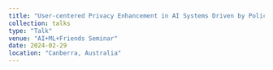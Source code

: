 ```yaml
---
title: "User-centered Privacy Enhancement in AI Systems Driven by Policy and Regulatory Principles!"
collection: talks
type: "Talk"
venue: "AI+ML+Friends Seminar"
date: 2024-02-29
location: "Canberra, Australia"
---
```

